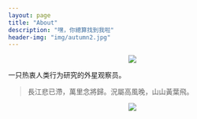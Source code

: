 ```yaml
---
layout: page
title: "About"
description: "嘿，你總算找到我啦"
header-img: "img/autumn2.jpg"
---
```


<center>
    <p><img src="http://o7v1v0rr4.bkt.clouddn.com/IMG_0754.png"></p>
</center>


一只热衷人类行为研究的外星观察员。


> 長江悲已滯，萬里念將歸。況屬高風晚，山山黃葉飛。


<center>
    <p><img src="http://dreamofbook.qiniudn.com/hacker.png" align="center"></p>
</center>
